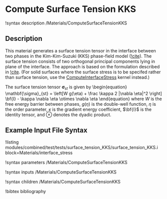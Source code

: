 # Compute Surface Tension KKS

!syntax description /Materials/ComputeSurfaceTensionKKS

## Description

This material generates a surface tension tensor in the interface between two phases
in the Kim-Kim-Suzuki (KKS) phase-field model ([!cite](kim_phase-field_1999)).
The surface tension consists of two orthogonal principal components lying in plane
of the interface. The approach is based on the formulation described in [!cite](Levitas2011).
(For solid surfaces where the surface stress is to be specifed rather than surface tension,
  use the [ComputeInterfaceStress](ComputeInterfaceStress.md) kernel instead.)

The surface tension tensor $\mathbf{\sigma}_{st}$ is given by
\begin{equation}
\mathbf{\sigma}_{st} = \left[W g(\eta) + \frac \kappa 2 |\nabla \eta|^2 \right]
\bf{I} - \kappa \nabla \eta \otimes \nabla \eta
\end{equation}
where $W$ is the free energy barrier between phases, $g(\eta)$ is the double-well
function, $\eta$ is the order parameter, $\kappa$ is the gradient energy
coefficient, $\bf{I}$ is the identity tensor, and $\otimes$ denotes the dyadic product.

## Example Input File Syntax

!listing modules/combined/test/tests/surface_tension_KKS/surface_tension_KKS.i block=Materials/interface_stress

!syntax parameters /Materials/ComputeSurfaceTensionKKS

!syntax inputs /Materials/ComputeSurfaceTensionKKS

!syntax children /Materials/ComputeSurfaceTensionKKS

!bibtex bibliography
